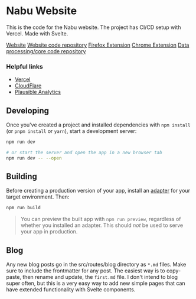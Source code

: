 # Nabu Website
This is the code for the Nabu website. The project has CI/CD setup with Vercel. Made with Svelte.

[Website](https://www.nabu.news)
[Website code repository](https://github.com/raaidarshad/nabu-website)
[Firefox Extension](https://addons.mozilla.org/en-US/firefox/addon/nabu/)
[Chrome Extension](https://chrome.google.com/webstore/detail/nabu/bgmcmbjhfdnfaplfiiphlefclhhhnajb)
[Data processing/core code repository](https://github.com/raaidarshad/nabu-core)


### Helpful links
- [Vercel](https://vercel.com/dashboard)
- [CloudFlare](https://dash.cloudflare.com)
- [Plausible Analytics](https://plausible.io/nabu.news)

## Developing

Once you've created a project and installed dependencies with `npm install` (or `pnpm install` or `yarn`), start a development server:

```bash
npm run dev

# or start the server and open the app in a new browser tab
npm run dev -- --open
```

## Building

Before creating a production version of your app, install an [adapter](https://kit.svelte.dev/docs#adapters) for your target environment. Then:

```bash
npm run build
```

> You can preview the built app with `npm run preview`, regardless of whether you installed an adapter. This should _not_ be used to serve your app in production.

## Blog

Any new blog posts go in the src/routes/blog directory as `*.md` files. Make sure to include the frontmatter for any post. The easiest way is to copy-paste, then rename and update, the `first.md` file. I don't intend to blog super often, but this is a very easy way to add new simple pages that can have extended functionality with Svelte components.
